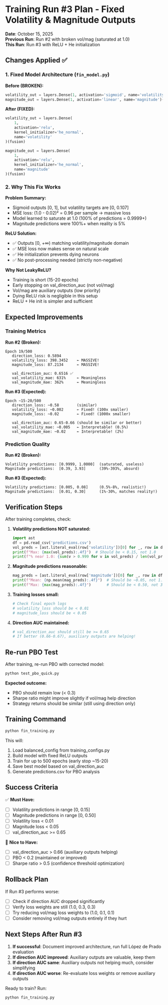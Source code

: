 # Training Run #3 Plan - Fixed Volatility & Magnitude Outputs

**Date**: October 15, 2025  
**Previous Run**: Run #2 with broken vol/mag (saturated at 1.0)  
**This Run**: Run #3 with ReLU + He initialization

## Changes Applied ✅

### 1. Fixed Model Architecture (`fin_model.py`)

**Before (BROKEN):**
```python
volatility_out = layers.Dense(1, activation='sigmoid', name='volatility')(fusion)
magnitude_out = layers.Dense(1, activation='linear', name='magnitude')(fusion)
```

**After (FIXED):**
```python
volatility_out = layers.Dense(
    1, 
    activation='relu',
    kernel_initializer='he_normal',
    name='volatility'
)(fusion)

magnitude_out = layers.Dense(
    1, 
    activation='relu',
    kernel_initializer='he_normal',
    name='magnitude'
)(fusion)
```

### 2. Why This Fix Works

**Problem Summary:**
- Sigmoid outputs [0, 1], but volatility targets are [0, 0.107]
- MSE loss: (1.0 - 0.02)² = 0.96 per sample → massive loss
- Model learned to saturate at 1.0 (100% of predictions = 0.9999+)
- Magnitude predictions were 100%+ when reality is 5%

**ReLU Solution:**
- ✅ Outputs [0, +∞) matching volatility/magnitude domain
- ✅ MSE loss now makes sense on natural scale
- ✅ He initialization prevents dying neurons
- ✅ No post-processing needed (strictly non-negative)

**Why Not LeakyReLU?**
- Training is short (15-20 epochs)
- Early stopping on val_direction_auc (not vol/mag)
- Vol/mag are auxiliary outputs (low priority)
- Dying ReLU risk is negligible in this setup
- ReLU + He init is simpler and sufficient

## Expected Improvements

### Training Metrics

**Run #2 (Broken):**
```
Epoch 19/500
   direction_loss: 0.5894
   volatility_loss: 398.3452    ← MASSIVE!
   magnitude_loss: 87.2134      ← MASSIVE!
   
   val_direction_auc: 0.6516 ✅
   val_volatility_mae: 631%     ← Meaningless
   val_magnitude_mae: 362%      ← Meaningless
```

**Run #3 (Expected):**
```
Epoch ~15-20/500
   direction_loss: ~0.58        (similar)
   volatility_loss: ~0.002      ← Fixed! (100x smaller)
   magnitude_loss: ~0.02        ← Fixed! (1000x smaller)
   
   val_direction_auc: 0.65-0.66 (should be similar or better)
   val_volatility_mae: ~0.005   ← Interpretable! (0.5%)
   val_magnitude_mae: ~0.02     ← Interpretable! (2%)
```

### Prediction Quality

**Run #2 (Broken):**
```
Volatility predictions: [0.9999, 1.0000]  (saturated, useless)
Magnitude predictions:  [0.39, 3.93]      (39%-393%, absurd)
```

**Run #3 (Expected):**
```
Volatility predictions: [0.005, 0.08]     (0.5%-8%, realistic!)
Magnitude predictions:  [0.01, 0.30]      (1%-30%, matches reality!)
```

## Verification Steps

After training completes, check:

1. **Volatility predictions NOT saturated:**
   ```python
   import ast
   df = pd.read_csv('predictions.csv')
   vol_preds = [ast.literal_eval(row['volatility'])[0] for _, row in df.iterrows()]
   print(f"Max: {max(vol_preds):.4f}")  # Should be < 0.15, not 1.0
   print(f"% near 1.0: {sum(v > 0.999 for v in vol_preds) / len(vol_preds) * 100:.1f}%")  # Should be 0%
   ```

2. **Magnitude predictions reasonable:**
   ```python
   mag_preds = [ast.literal_eval(row['magnitude'])[0] for _, row in df.iterrows()]
   print(f"Mean: {np.mean(mag_preds):.4f}")  # Should be ~0.05, not 1.22
   print(f"Max: {max(mag_preds):.4f}")       # Should be < 0.50, not 3.93
   ```

3. **Training losses small:**
   ```python
   # Check final epoch logs
   # volatility_loss should be < 0.01
   # magnitude_loss should be < 0.05
   ```

4. **Direction AUC maintained:**
   ```python
   # val_direction_auc should still be >= 0.65
   # If better (0.66-0.67), auxiliary outputs are helping!
   ```

## Re-run PBO Test

After training, re-run PBO with corrected model:

```bash
python test_pbo_quick.py
```

**Expected outcome:**
- PBO should remain low (< 0.3)
- Sharpe ratio might improve slightly if vol/mag help direction
- Strategy returns should be similar (still using direction only)

## Training Command

```bash
python fin_training.py
```

This will:
1. Load balanced_config from training_configs.py
2. Build model with fixed ReLU outputs
3. Train for up to 500 epochs (early stop ~15-20)
4. Save best model based on val_direction_auc
5. Generate predictions.csv for PBO analysis

## Success Criteria

✅ **Must Have:**
- [ ] Volatility predictions in range [0, 0.15]
- [ ] Magnitude predictions in range [0, 0.50]
- [ ] Volatility loss < 0.01
- [ ] Magnitude loss < 0.05
- [ ] val_direction_auc >= 0.65

🎯 **Nice to Have:**
- [ ] val_direction_auc > 0.66 (auxiliary outputs helping)
- [ ] PBO < 0.2 (maintained or improved)
- [ ] Sharpe ratio > 0.5 (confidence threshold optimization)

## Rollback Plan

If Run #3 performs worse:
- [ ] Check if direction AUC dropped significantly
- [ ] Verify loss weights are still (1.0, 0.3, 0.3)
- [ ] Try reducing vol/mag loss weights to (1.0, 0.1, 0.1)
- [ ] Consider removing vol/mag outputs entirely if they hurt

## Next Steps After Run #3

1. **If successful**: Document improved architecture, run full López de Prado evaluation
2. **If direction AUC improved**: Auxiliary outputs are valuable, keep them
3. **If direction AUC same**: Auxiliary outputs not helping much, consider simplifying
4. **If direction AUC worse**: Re-evaluate loss weights or remove auxiliary outputs

Ready to train? Run:
```bash
python fin_training.py
```
